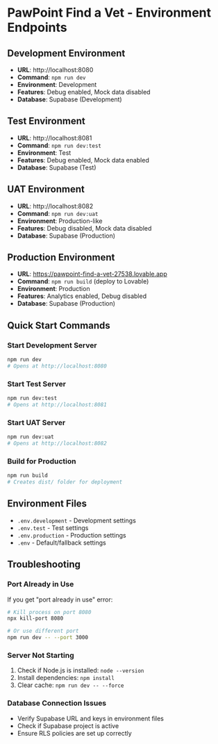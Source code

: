 # PawPoint Find a Vet - Environment Endpoints

## Development Environment
- **URL**: http://localhost:8080
- **Command**: `npm run dev`
- **Environment**: Development
- **Features**: Debug enabled, Mock data disabled
- **Database**: Supabase (Development)

## Test Environment
- **URL**: http://localhost:8081
- **Command**: `npm run dev:test`
- **Environment**: Test
- **Features**: Debug enabled, Mock data enabled
- **Database**: Supabase (Test)

## UAT Environment
- **URL**: http://localhost:8082
- **Command**: `npm run dev:uat`
- **Environment**: Production-like
- **Features**: Debug disabled, Mock data disabled
- **Database**: Supabase (Production)

## Production Environment
- **URL**: https://pawpoint-find-a-vet-27538.lovable.app
- **Command**: `npm run build` (deploy to Lovable)
- **Environment**: Production
- **Features**: Analytics enabled, Debug disabled
- **Database**: Supabase (Production)

## Quick Start Commands

### Start Development Server
```bash
npm run dev
# Opens at http://localhost:8080
```

### Start Test Server
```bash
npm run dev:test
# Opens at http://localhost:8081
```

### Start UAT Server
```bash
npm run dev:uat
# Opens at http://localhost:8082
```

### Build for Production
```bash
npm run build
# Creates dist/ folder for deployment
```

## Environment Files
- `.env.development` - Development settings
- `.env.test` - Test settings  
- `.env.production` - Production settings
- `.env` - Default/fallback settings

## Troubleshooting

### Port Already in Use
If you get "port already in use" error:
```bash
# Kill process on port 8080
npx kill-port 8080

# Or use different port
npm run dev -- --port 3000
```

### Server Not Starting
1. Check if Node.js is installed: `node --version`
2. Install dependencies: `npm install`
3. Clear cache: `npm run dev -- --force`

### Database Connection Issues
- Verify Supabase URL and keys in environment files
- Check if Supabase project is active
- Ensure RLS policies are set up correctly







